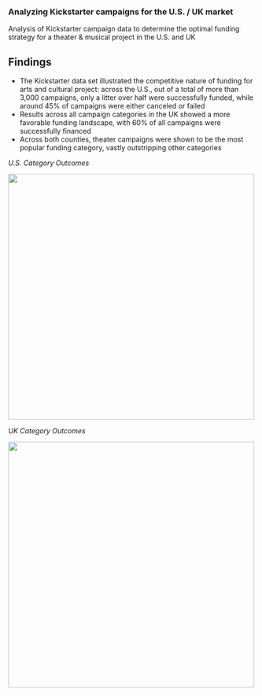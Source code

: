 ### Analyzing Kickstarter campaigns for the U.S. / UK market
Analysis of Kickstarter campaign data to determine the optimal funding strategy for a theater & musical project in the U.S. and UK

## **Findings**

* The Kickstarter data set illustrated the competitive nature of funding for arts and cultural project: across the U.S., out of a total of more than 3,000 campaigns, only a litter over half were successfully funded, while around 45% of campaigns were either canceled or failed
* Results across all campaign categories in the UK showed a more favorable funding landscape, with 60% of all campaigns were successfully financed
* Across both counties, theater campaigns were shown to be the most popular funding category, vastly outstripping other categories

*U.S. Category Outcomes*

<img src="https://user-images.githubusercontent.com/90064437/138205061-79d352ec-21de-458a-8cd7-36673b0bfcf4.png" width="500" height="">


*UK Category Outcomes*

<img src="https://user-images.githubusercontent.com/90064437/138203543-b94497ca-b2c8-433f-b246-028cde6a4dea.png" width="500" height="">




